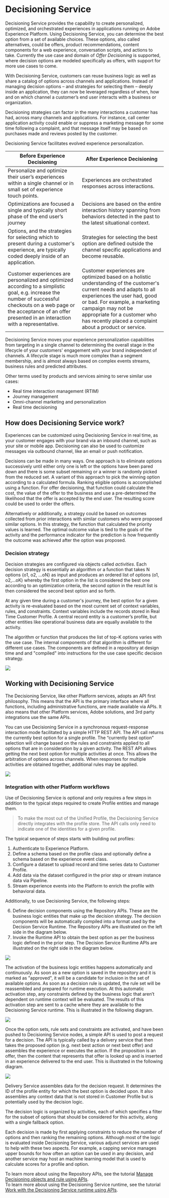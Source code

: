 # Decisioning Service

Decisioning Service provides the capability to create personalized, optimized, and orchestrated experiences in applications running on Adobe Experience Platform. Using Decisioning Service, you can determine the best _option_ from a set of available choices. These options, also called alternatives, could be offers, product recommendations, content components for a web experience, conversation scripts, and actions to take. Currently the use case and domain of _Offer Decisioning_ is supported, where decision options are modeled specifically as offers, with support for more use cases to come.

With Decisioning Service, customers can reuse business logic as well as share a catalog of options across channels and applications. Instead of managing decision options – and strategies for selecting them – deeply inside an application, they can now be leveraged regardless of when, how and on which channel a customer’s end user interacts with a business or organization.

Decisioning strategies can factor in the many interactions a customer has had, across many channels and applications. For instance, call center application activity could enable or suppress a marketing message for some time following a complaint, and that message itself may be based on purchases made and reviews posted by the customer.

Decisioning Service facilitates evolved experience personalization.

Before Experience Decisioning | After Experience Decisioning
--- | ---
Personalize and optimize their user’s experiences within a single channel or in small set of experience touch points. | Experiences are orchestrated responses across interactions.
Optimizations are focused a single and typically short phase of the end user’s journey | Decisions are based on the entire interaction history spanning from behaviors detected in the past to the latest situational context.
Options, and the strategies for selecting which to present during a customer's experience, are typically coded deeply inside of an application. | Strategies for selecting the best option are defined outside the channel specific applications and become reusable.
Customer experiences are personalized and optimized according to a simplistic goal, e.g. increase the number of successful checkouts on a web page or the acceptance of an offer presented in an interaction with a representative. | Customer experiences are optimized based on a holistic understanding of the customer's current needs and adapts to all experiences the user had, good or bad. For example, a marketing campaign may not be appropriate for a customer who has recently placed a complaint about a product or service.

Decisioning Service moves your experience personalization capabilities from targeting in a single channel to determining the overall stage in the lifecycle of your customers' engagement with your brand independent of channels. A lifecycle stage is much more complex than a segment membership, and is almost always based on complex events streams, business rules and predicted attributes. 

Other terms used by products and services aiming to serve similar use cases:
* Real time interaction management (RTIM)
* Journey management
* Omni-channel marketing and personalization
* Real time decisioning 


## How does Decisioning Service work?

Experiences can be customized using Decisioning Service in real time, as your customer engages with your brand via an inbound channel, such as your site or mobile app. Decisioning can also be used to customize messages via outbound channel, like an email or push notification. 

Decisions can be made in many ways. One approach is to eliminate options successively until either only one is left or the options have been pared down and there is some subset remaining or a winner is randomly picked from the reduced set. A variant of this approach to pick the winning option according to a calculated formula. Ranking eligible options is accomplished using a function. For offer decisioning, that function could calculate the cost, the value of the offer to the business and use a pre-determined the likelihood that the offer is accepted by the end user. The resulting score could be used to order the offers.

Alternatively or additionally, a strategy could be based on outcomes collected from prior interactions with similar customers who were proposed similar options. In this strategy, the function that calculated the priority values is learned. The optimal outcome value is tied to the goals of the activity and the performance indicator for the prediction is how frequently the outcome was achieved after the option was proposed.

### Decision strategy

Decision strategies are configured via objects called _activities_. Each decision strategy is essentially an algorithm or a function that takes N options {o1, o2, …oN} as input and produces an ordered list of options (o1, o2,…oK) whereby the first option in the list is considered the best one according to an optimization criteria, the second option in the result list is then considered the second best option and so forth.

At any given time during a customer's journey, the best option for a given activity is re-evaluated based on the most current set of context variables, rules, and constraints. Context variables include the records stored in Real Time Customer Profile. A central record entity is a customer’s profile, but other entities like operational business data are equally available to the activity.

The algorithm or function that produces the list of top-K options varies with the use case. The internal components of that algorithm is different for different use cases. The components are defined in a repository at design time and and "compiled" into instructions for the use case specific decision strategy.

![](decisioning-optimization.png)

## Working with Decisioning Service

The Decisioning Service, like other Platform services, adopts an API first philosophy. This means that the API is the primary interface where all functions, including administrative functions, are made available via APIs. It also means that other Platform services, Adobe solutions, and 3rd party integrations use the same APIs.

You can use Decisioning Service in a synchronous request-response interaction mode facilitated by a simple HTTP REST API. The API call returns the currently best option for a single profile. The “currently best option" selection will change based on the rules and constraints applied to all options that are in consideration by a given activity. The REST API allows getting the next best option for multiple activities at once. This allows the arbitration of options across channels. When responses for multiple activities are obtained together, additional rules may be applied.

![](decisioning-API.png)

### Integration with other Platform workflows

Use of Decisioning Service is optional and only requires a few steps in addition to the typical steps required to create Profile entities and manage them.

 > To make the most out of the Unified Profile, the Decisioning Service directly integrates with the profile store. The API calls only need to indicate one of the identities for a given profile.

The typical sequence of steps starts with building out profiles:

1.	Authenticate to Experience Platform.
2.	Define a schema based on the profile class and optionally define a schema based on the experience event class.
3.	Configure a dataset to upload record and time series data to Customer Profile.
4.	Add data via the dataset configured in the prior step or stream instance data via Pipeline.
5.  Stream experience events into the Platform to enrich the profile with behavioral data.

Additionally, to use Decisioning Service, the following steps:

6.	Define decision components using the Repository APIs. These are the business logic entities that make up the decision strategy. The decision components will be automatically compiled into a format used by the Decision Service Runtime. The Repository APIs are illustrated on the left side in the diagram below.
7.	Invoke the Runtime API to obtain the best option as per the business logic defined in the prior step. The Decision Service Runtime APIs are illustrated on the right side in the diagram below.

![](decisioning-API1.png)

The activation of the business logic entities happens automatically and continuously. As soon as a new option is saved in the repository and it is marked as "approved", it will be a candidate for inclusion in the set of available options. As soon as a decision rule is updated, the rule set will be reassembled and prepared for runtime execution. At this automatic activation step, any constraints defined by the business logic that aren’t dependent on runtime context will be evaluated. The results of this activation step are sent to a cache where they are available to the Decisioning Service runtime. This is illustrated in the following diagram.
 
![](decisioning-API2.png)

Once the option sets, rule sets and constraints are activated, and have been pushed to Decisioning Service nodes, a simple API is used to post a request for a decision. The API is typically called by a delivery service that then takes the proposed option (e.g. next best action or next best offer) and assembles the experience or executes the action. If the proposition is an offer, then the content that represents that offer is looked up and is inserted in an experience delivered to the end user. This is illustrated in the following diagram.
 
![](decisioning-API3.png)

Delivery Service assembles data for the decision request. It determines the ID of the profile entity for which the best option is decided upon. It also assembles any context data that is not stored in Customer Profile but is potentially used by the decision logic. 

The decision logic is organized by activities, each of which specifies a filter for the subset of options that should be considered for this activity, along with a single fallback option.

Each decision is made by first applying constraints to reduce the number of options and then ranking the remaining options. Although most of the logic is evaluated inside Decisioning Service, various adjunct services are used to help with these two aspects. For example, a capping service manages upper bounds for how often an option can be used in any decision, and another service may host an machine learning model that is used to calculate scores for a profile and option.

To learn more about using the Repository APIs, see the tutorial [Manage Decisioning objects and rule using APIs](../../tutorials/decisioning_tutorial/decisioning_entities_api_tutorial.md).<br/>
To learn more about using the Decisioning Service runtime, see the tutorial [Work with the Decisioning Service runtime using APIs](../../tutorials/decisioning_tutorial/decisioning_runtime_api_tutorial.md).

<!--
**RESTFul API** - There is a synchronous request-response interaction mode facilitated by a simple HTTP REST API. The API returns the currently best option for a single profile. As new experience events stream into Platform, the “Currently Best Option" selection will change based on the rules and constraints applied to all options that are in consideration by this activity. The REST API allows getting the next best option for multiple activities at once. This allows the arbitration of options across channels. When responses for multiple activities are obtained together, additional rules may have been applied.  
**Streaming** - Another interaction model allows streaming of requests to the Decisioning Service. This model is still request-response-based in that a request is made to return the currently best option for a given set of activities and each of those requests is answered by a single response. However, in contrast to the HTTP REST API the request-response pattern is not synchronous. Rather the requests are streamed to one topic and the responses are read from another topic. Experience Platform’s Pipeline messaging infrastructure is leveraged for this interaction model. The sequence of request messages is continuous and does not end. The request messages allow micro-batching of requests for multiple profile entities in one message to increase the overall throughput.  
**Proactive** A third interaction model allows truly proactive experiences. In this model, requests do not just calculate the currently best option for a given context and Profile entity. A single request is sent to an activity to start it. The activity then sends the next best option back via a stream, and whenever the best option selection changes, another message will be sent. The activity will continue to send changes and the receiver of the message will execute the actions that were defined on the newly selected option. The updates will be sent until the activity is requested to stop and the stream will be closed. This mode enables proactive real time decisioning applications on Experience Platform.
-->
